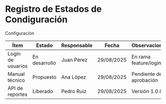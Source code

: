 # Registro de Estados de Condiguración
Configuración

| Ítem              | Estado        | Responsable | Fecha       | Observaciones           |
|-------------------|---------------|-------------|-------------|-------------------------|
| Login de usuarios | En desarrollo | Juan Pérez  | 29/08/2025  | En rama feature/login   |
| Manual técnico    | Propuesto     | Ana López   | 29/08/2025  | Pendiente de aprobación |
| API de reportes   | Liberado      | Pedro Ruiz  | 29/08/2025  | Versión 1.0.0           |

